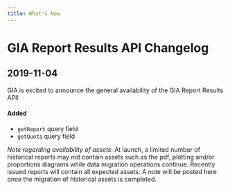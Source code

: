 ```yaml
---
title: What's New
---
```


# GIA Report Results API Changelog

## 2019-11-04

GIA is excited to announce the general availability of the GIA Report Results API!

#### Added

- `getReport` query field
- `getQuota` query field

_Note regarding availability of assets_: At launch, a limited number of historical reports may not contain assets such as the pdf, plotting and/or proportions diagrams while data migration operations continue. Recently issued reports will contain all expected assets. A note will be posted here once the migration of historical assets is completed.